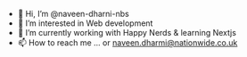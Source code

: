 - 👋 Hi, I’m @naveen-dharni-nbs
- 👀 I’m interested in Web development
- 🌱 I’m currently working with Happy Nerds & learning Nextjs
- 📫 How to reach me ... or naveen.dharmi@nationwide.co.uk

<!---
naveen-dharni-nbs/naveen-dharni-nbs is a ✨ special ✨ repository because its `README.md` (this file) appears on your GitHub profile.
You can click the Preview link to take a look at your changes.
--->
